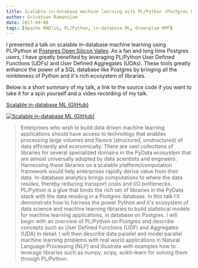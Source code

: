 ```yaml
---
title: Scalable in-database machine learning with PL/Python (Postgres Open Silicon Valley 2017)
author: Srivatsan Ramanujam
date: 2017-09-08
tags: [Apache MADlib, PL/Python, in-database ML, Greenplum MPP]
---
```


I presented a talk on scalable in-database machine learning using PL/Python at [Postgres Open Silicon Valley](https://postgresql.us/events/pgopen2017/schedule/session/343-scalable-in-database-machine-learning-with-plpython/). As a fan and long time Postgres users, I have greatly benefited by leveraging PL/Python User Defined Functions (UDFs) and User Defined Aggregates (UDAs). These tools greatly enhance the power of a SQL database like Postgres by bringing all the nimbleness of Python and it's rich ecosystem of libraries.

Below is a short summary of my talk, a link to the source code if you want to take it for a spin yourself and a video recording of my talk.

[Scalable in-database ML (GitHub)](https://github.com/vatsan/postgresopen-2017)

[![Scalable in-database ML (GitHub)](https://img.youtube.com/vi/_f3URz9RlCY/0.jpg)](https://www.youtube.com/watch?v=_f3URz9RlCYD)

> Enterprises who wish to build data driven machine learning applications should have access to technology that enables processing large volumes and flavors (structured, unstructured) of data efficiently and economically. There are vast collections of libraries for several specialized domains in the PyData ecosystem that are almost universally adopted by data scientists and engineers. Harnessing these libraries on a scalable platform/computation framework would help enterprises rapidly derive value from their data. In-database analytics brings computations to where the data resides, thereby reducing transport costs and I/O bottlenecks. PL/Python is a glue that binds the rich set of libraries in the PyData stack with the data residing in a Postgres database. In this talk I'll demonstrate how to harness the power Python and it's ecosystem of data science and machine learning libraries to build statistical models for machine learning applications, in database on Postgres. I will begin with an overview of PL/Python on Postgres and describe concepts such as User Defined Functions (UDF) and Aggregates (UDA) in detail. I will then describe data parallel and model parallel machine learning problems with real world applications in Natural Language Processing (NLP) and illustrate with examples how to leverage libraries such as numpy, scipy, scikit-learn for solving them through PL/Python.


